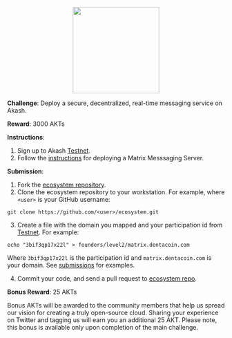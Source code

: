 <p align="center">
<img width="200" src="../../doc/founder3@2x.png">
</p>

**Challenge**: Deploy a secure, decentralized, real-time messaging service on Akash.

**Reward**: 3000 AKTs

**Instructions**:

1. Sign up to Akash [Testnet](https://akash.network/testnet).
2. Follow the [instructions](https://docs.akash.network/guides/matrix) for deploying a Matrix Messsaging Server.

**Submission**:

1. Fork the [ecosystem repository](https://github.com/ovrclk/ecosystem).
2. Clone the ecosystem repository to your workstation. For example, where `<user>` is your GitHub username:

  ```shell
  git clone https://github.com/<user>/ecosystem.git
  ```

3. Create a file with the domain you mapped and your participation id from [Testnet](https://akash.network/testnet). For example:

  ```shell
  echo "3bif3qp17x22l" > founders/level2/matrix.dentacoin.com
  ```

  Where `3bif3qp17x22l` is the participation id and `matrix.dentacoin.com` is your domain. See [submissions](founders/level2) for examples.

4. Commit your code, and send a pull request to [ecosystem repo](https://github.com/ovrclk/ecosystem).

**Bonus Reward**: 25 AKTs

Bonus AKTs will be awarded to the community members that help us spread our vision for creating a truly open-source cloud. Sharing your experience on Twitter and tagging us will earn you an additional 25 AKT. Please note, this bonus is available only upon completion of the main challenge.
